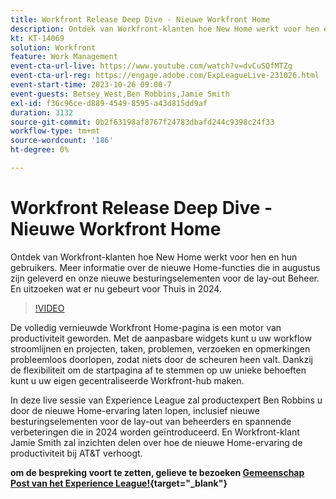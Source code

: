 ```yaml
---
title: Workfront Release Deep Dive - Nieuwe Workfront Home
description: Ontdek van Workfront-klanten hoe New Home werkt voor hen en hun gebruikers.
kt: KT-14069
solution: Workfront
feature: Work Management
event-cta-url-live: https://www.youtube.com/watch?v=dvCuSQfMTZg
event-cta-url-reg: https://engage.adobe.com/ExpLeagueLive-231026.html
event-start-time: 2023-10-26 09:00-7
event-guests: Betsey West,Ben Robbins,Jamie Smith
exl-id: f36c96ce-d889-4549-8595-a43d815dd9af
duration: 3132
source-git-commit: 0b2f63198af8767f24783dbafd244c9398c24f33
workflow-type: tm+mt
source-wordcount: '186'
ht-degree: 0%

---
```


# Workfront Release Deep Dive - Nieuwe Workfront Home

Ontdek van Workfront-klanten hoe New Home werkt voor hen en hun gebruikers. Meer informatie over de nieuwe Home-functies die in augustus zijn geleverd en onze nieuwe besturingselementen voor de lay-out Beheer. En uitzoeken wat er nu gebeurt voor Thuis in 2024.

>[!VIDEO](https://video.tv.adobe.com/v/3424606/?learn=on)

De volledig vernieuwde Workfront Home-pagina is een motor van productiviteit geworden. Met de aanpasbare widgets kunt u uw workflow stroomlijnen en projecten, taken, problemen, verzoeken en opmerkingen probleemloos doorlopen, zodat niets door de scheuren heen valt. Dankzij de flexibiliteit om de startpagina af te stemmen op uw unieke behoeften kunt u uw eigen gecentraliseerde Workfront-hub maken.

In deze live sessie van Experience League zal productexpert Ben Robbins u door de nieuwe Home-ervaring laten lopen, inclusief nieuwe besturingselementen voor de lay-out van beheerders en spannende verbeteringen die in 2024 worden geïntroduceerd. En Workfront-klant Jamie Smith zal inzichten delen over hoe de nieuwe Home-ervaring de productiviteit bij AT&amp;T verhoogt.

**om de bespreking voort te zetten, gelieve te bezoeken [&#x200B; Gemeenschap Post van het Experience League!](https://experienceleaguecommunities.adobe.com/t5/workfront-discussions/10-26-webinar-q-amp-a-thread-workfront-release-deep-dive-new/td-p/627470){target="_blank"}**


